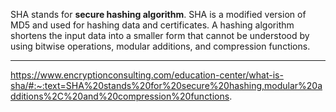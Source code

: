 SHA stands for **secure hashing algorithm**. SHA is a modified version of MD5 and used for hashing data and certificates. A hashing algorithm shortens the input data into a smaller form that cannot be understood by using bitwise operations, modular additions, and compression functions.

---
https://www.encryptionconsulting.com/education-center/what-is-sha/#:~:text=SHA%20stands%20for%20secure%20hashing,modular%20additions%2C%20and%20compression%20functions.